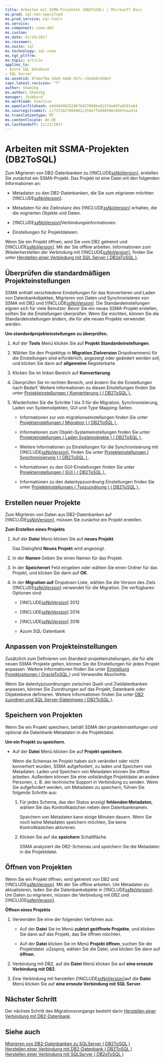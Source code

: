 ```yaml
---
title: Arbeiten mit SSMA-Projekten (DB2ToSQL) | Microsoft Docs
ms.prod: sql-non-specified
ms.prod_service: sql-tools
ms.service: 
ms.component: ssma-db2
ms.custom: 
ms.date: 01/19/2017
ms.reviewer: 
ms.suite: sql
ms.technology: sql-ssma
ms.tgt_pltfrm: 
ms.topic: article
applies_to:
- Azure SQL Database
- SQL Server
ms.assetid: 07abef8a-28e8-4a66-927c-c9a5b8c938ef
caps.latest.revision: "7"
author: Shamikg
ms.author: Shamikg
manager: jhubbard
ms.workload: Inactive
ms.openlocfilehash: e9d40d48252967b927869be82374e697a6581e64
ms.sourcegitcommit: cc71f1027884462c359effb898390c8d97eaa414
ms.translationtype: MT
ms.contentlocale: de-DE
ms.lasthandoff: 12/21/2017
---
```

# <a name="working-with-ssma-projects-db2tosql"></a>Arbeiten mit SSMA-Projekten (DB2ToSQL)
Zum Migrieren von DB2-Datenbanken zu [!INCLUDE[ssNoVersion](../../includes/ssnoversion_md.md)], erstellen Sie zunächst ein SSMA-Projekt. Das Projekt ist eine Datei mit den folgenden Informationen an:  
  
-   Metadaten zu den DB2-Datenbanken, die Sie zum migrieren möchten [!INCLUDE[ssNoVersion](../../includes/ssnoversion_md.md)].  
  
-   Metadaten für die Zielinstanz des [!INCLUDE[ssNoVersion](../../includes/ssnoversion_md.md)] erhalten, die die migrierten Objekte und Daten.  
  
-   [!INCLUDE[ssNoVersion](../../includes/ssnoversion_md.md)]Verbindungsinformationen.  
  
-   Einstellungen für Projektdateien.  
  
Wenn Sie ein Projekt öffnen, wird Sie vom DB2 getrennt und [!INCLUDE[ssNoVersion](../../includes/ssnoversion_md.md)]. Mit der Sie offline arbeiten. Informationen zum Wiederherstellen der Verbindung mit [!INCLUDE[ssNoVersion](../../includes/ssnoversion_md.md)], finden Sie unter [Herstellen einer Verbindung mit SQL Server &#40; DB2eToSQL &#41;](../../ssma/db2/connecting-to-sql-server-db2etosql.md).  
  
## <a name="reviewing-default-project-settings"></a>Überprüfen die standardmäßigen Projekteinstellungen  
SSMA enthält verschiedene Einstellungen für das Konvertieren und Laden von Datenbankobjekten, Migrieren von Daten und Synchronisieren von SSMA mit DB2 und [!INCLUDE[ssNoVersion](../../includes/ssnoversion_md.md)]. Die Standardeinstellungen eignen sich für viele Benutzer. Bevor Sie ein neues SSMA-Projekt erstellen, sollten Sie die Einstellungen überprüfen. Wenn Sie möchten, können Sie die Standardeinstellungen ändern, die für alle neuen Projekte verwendet werden.  
  
**Um standardprojekteinstellungen zu überprüfen.**  
  
1.  Auf der **Tools** Menü klicken Sie auf **Projekt Standardeinstellungen**.  
  
2.  Wählen Sie den Projekttyp in **Migration Zielversion** Dropdownmenü für die Einstellungen sind erforderlich, angezeigt oder geändert werden soll, und klicken Sie dann auf **allgemeine** Registerkarte.  
  
3.  Klicken Sie im linken Bereich auf **Konvertierung**.  
  
4.  Überprüfen Sie im rechten Bereich, und ändern Sie die Einstellungen nach Bedarf. Weitere Informationen zu diesen Einstellungen finden Sie unter [Projekteinstellungen &#40; Konvertierung &#41; &#40; DB2ToSQL &#41; ](../../ssma/db2/project-settings-conversion-db2tosql.md).  
  
5.  Wiederholen Sie die Schritte 1 bis 3 für die Migration, Synchronisierung, Laden von Systemobjekten, GUI und Type Mapping-Seiten.  
  
    -   Informationen zur von migrationseinstellungen finden Sie unter [Projekteinstellungen &#40; Migration &#41; &#40; DB2ToSQL &#41; ](../../ssma/db2/project-settings-migration-db2tosql.md).  
  
    -   Informationen zum Objekt-Systemeinstellungen finden Sie unter [Projekteinstellungen &#40; Laden Systemobjekte &#41; &#40; DB2ToSQL &#41; ](../../ssma/db2/project-settings-loading-system-objects-db2tosql.md).  
  
    -   Weitere Informationen zu Einstellungen für die Synchronisierung mit [!INCLUDE[ssNoVersion](../../includes/ssnoversion_md.md)], finden Sie unter [Projekteinstellungen &#40; Synchronisierung &#41; &#40; DB2ToSQL &#41; ](../../ssma/db2/project-settings-synchronization-db2tosql.md).  
  
    -   Informationen zu den GUI-Einstellungen finden Sie unter [Projekteinstellungen &#40; GUI &#41; &#40; DB2ToSQL &#41; ](../../ssma/db2/project-settings-gui-db2tosql.md).  
  
    -   Informationen zu den datentypzuordnung Einstellungen finden Sie unter [Projekteinstellungen &#40; Typzuordnung &#41; &#40; DB2ToSQL &#41; ](../../ssma/db2/project-settings-type-mapping-db2tosql.md).  
  
## <a name="creating-new-projects"></a>Erstellen neuer Projekte  
Zum Migrieren von Daten aus DB2-Datenbanken auf [!INCLUDE[ssNoVersion](../../includes/ssnoversion_md.md)], müssen Sie zunächst ein Projekt erstellen.  
  
**Zum Erstellen eines Projekts**  
  
1.  Auf der **Datei** Menü klicken Sie auf **neues Projekt**.  
  
    Das Dialogfeld **Neues Projekt** wird angezeigt.  
  
2.  In der **Namen** Geben Sie einen Namen für das Projekt.  
  
3.  In der **Speicherort** Feld eingeben oder wählen Sie einen Ordner für das Projekt, und klicken Sie dann auf **OK**.  
  
4.  In der **Migration auf** Dropdown-Liste, wählen Sie die Version des Ziels [!INCLUDE[ssNoVersion](../../includes/ssnoversion_md.md)] verwendet für die Migration. Die verfügbaren Optionen sind:  
  
    -   [!INCLUDE[ssNoVersion](../../includes/ssnoversion_md.md)] 2012  
  
    -   [!INCLUDE[ssNoVersion](../../includes/ssnoversion_md.md)] 2014  
  
    -   [!INCLUDE[ssNoVersion](../../includes/ssnoversion_md.md)] 2016  
  
    -   Azure SQL-Datenbank  
  
## <a name="customizing-project-settings"></a>Anpassen von Projekteinstellungen  
Zusätzlich zum Definieren von Standard-projekteinstellungen, die für alle neuen SSMA-Projekte gelten, können Sie die Einstellungen für jedes Projekt anpassen. Weitere Informationen finden Sie unter [Einstellung Projektoptionen &#40; OracleToSQL &#41;](../../ssma/oracle/setting-project-options-oracletosql.md) und Verwandte Abschnitte.  
  
Wenn Sie datentypzuordnungen zwischen Quell-und Zieldatenbanken anpassen, können Sie Zuordnungen auf das Projekt, Datenbank oder Objektebene definieren. Weitere Informationen finden Sie unter [DB2 zuordnen und SQL Server-Datentypen &#40; DB2ToSQL &#41;](../../ssma/db2/mapping-db2-and-sql-server-data-types-db2tosql.md).  
  
## <a name="saving-projects"></a>Speichern von Projekten  
Wenn Sie ein Projekt speichern, behält SSMA den projekteinstellungen und optional die Datenbank-Metadaten in die Projektdatei.  
  
**Um ein Projekt zu speichern.**  
  
-   Auf der **Datei** Menü klicken Sie auf **Projekt speichern**.  
  
    Wenn die Schemas im Projekt haben sich verändert oder nicht konvertiert wurden, SSMA aufgefordert, zu laden und Speichern von Metadaten. Laden und Speichern von Metadaten können Sie offline arbeiten. Außerdem können Sie eine vollständige Projektdatei an andere Personen, z. B. der technische Support in Verbindung zu senden. Wenn Sie aufgefordert werden, um Metadaten zu speichern, führen Sie folgende Schritte aus:  
  
    1.  Für jedes Schema, das den Status anzeigt **fehlenden Metadaten**, wählen Sie das Kontrollkästchen neben dem Datenbanknamen.  
  
        Speichern von Metadaten kann einige Minuten dauern. Wenn Sie noch keine Metadaten speichern möchten, Sie keine Kontrollkästchen aktivieren.  
  
    2.  Klicken Sie auf die **speichern** Schaltfläche.  
  
        SSMA analysiert die DB2-Schemas und speichern Sie die Metadaten in die Projektdatei.  
  
## <a name="opening-projects"></a>Öffnen von Projekten  
Wenn Sie ein Projekt öffnen, wird getrennt von DB2 und [!INCLUDE[ssNoVersion](../../includes/ssnoversion_md.md)]. Mit der Sie offline arbeiten. Um Metadaten zu aktualisieren, laden Sie die Datenbankobjekte in [!INCLUDE[ssNoVersion](../../includes/ssnoversion_md.md)]. Um Daten zu migrieren, müssen die Verbindung mit DB2 und [!INCLUDE[ssNoVersion](../../includes/ssnoversion_md.md)].  
  
**Öffnen eines Projekts**  
  
1.  Verwenden Sie eine der folgenden Verfahren aus:  
  
    -   Auf der **Datei** Sie im Menü **zuletzt geöffnete Projekte**, und klicken Sie dann auf das Projekt, das Sie öffnen möchten.  
  
    -   Auf der **Datei** klicken Sie im Menü **Projekt öffnen**, suchen Sie die Projektdatei .o2ssproj, wählen Sie die Datei, und klicken Sie dann auf **öffnen**.  
  
2.  Verbindung mit DB2, auf die **Datei** Menü klicken Sie auf **eine erneute Verbindung mit DB2**.  
  
3.  Eine Verbindung mit herstellen [!INCLUDE[ssNoVersion](../../includes/ssnoversion_md.md)]auf die **Datei** Menü klicken Sie auf **eine erneute Verbindung mit SQL Server**.  
  
## <a name="next-step"></a>Nächster Schritt  
Der nächste Schritt des Migrationsvorgangs besteht darin [Herstellen einer Verbindung mit DB2-Datenbank](http://msdn.microsoft.com/en-us/5eb5801d-f0c3-4127-97c0-0b1ef49f4844).  
  
## <a name="see-also"></a>Siehe auch  
[Migrieren von DB2-Datenbanken zu SQLServer &#40; DB2ToSQL &#41;](../../ssma/db2/migrating-db2-databases-to-sql-server-db2tosql.md)  
[Herstellen einer Verbindung mit DB2-Datenbank &#40; DB2ToSQL &#41;](../../ssma/db2/connecting-to-db2-database-db2tosql.md)  
[Herstellen einer Verbindung mit SQLServer &#40; DB2eToSQL &#41;](../../ssma/db2/connecting-to-sql-server-db2etosql.md)  
  
